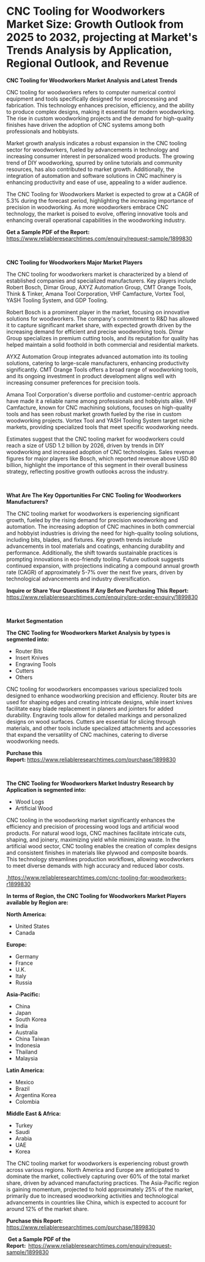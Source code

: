<p><h1>CNC Tooling for Woodworkers Market Size: Growth Outlook from 2025 to 2032, projecting at Market's Trends Analysis by Application, Regional Outlook, and Revenue</h1></p><p><strong>CNC Tooling for Woodworkers Market Analysis and Latest Trends</strong></p>
<p><p>CNC tooling for woodworkers refers to computer numerical control equipment and tools specifically designed for wood processing and fabrication. This technology enhances precision, efficiency, and the ability to produce complex designs, making it essential for modern woodworking. The rise in custom woodworking projects and the demand for high-quality finishes have driven the adoption of CNC systems among both professionals and hobbyists.</p><p>Market growth analysis indicates a robust expansion in the CNC tooling sector for woodworkers, fueled by advancements in technology and increasing consumer interest in personalized wood products. The growing trend of DIY woodworking, spurred by online tutorials and community resources, has also contributed to market growth. Additionally, the integration of automation and software solutions in CNC machinery is enhancing productivity and ease of use, appealing to a wider audience.</p><p>The CNC Tooling for Woodworkers Market is expected to grow at a CAGR of 5.3% during the forecast period, highlighting the increasing importance of precision in woodworking. As more woodworkers embrace CNC technology, the market is poised to evolve, offering innovative tools and enhancing overall operational capabilities in the woodworking industry.</p></p>
<p><strong>Get a Sample PDF of the Report:&nbsp;</strong> <a href="https://www.reliableresearchtimes.com/enquiry/request-sample/1899830?utm_campaign=2774&utm_medium=2&utm_source=Github&utm_content=ia&utm_term=12042025&utm_id=cnc-tooling-for-woodworkers">https://www.reliableresearchtimes.com/enquiry/request-sample/1899830</a></p>
<p>&nbsp;</p>
<p><strong>CNC Tooling for Woodworkers Major Market Players</strong></p>
<p><p>The CNC tooling for woodworkers market is characterized by a blend of established companies and specialized manufacturers. Key players include Robert Bosch, Dimar Group, AXYZ Automation Group, CMT Orange Tools, Think & Tinker, Amana Tool Corporation, VHF Camfacture, Vortex Tool, YASH Tooling System, and GDP Tooling. </p><p>Robert Bosch is a prominent player in the market, focusing on innovative solutions for woodworkers. The company's commitment to R&D has allowed it to capture significant market share, with expected growth driven by the increasing demand for efficient and precise woodworking tools. Dimar Group specializes in premium cutting tools, and its reputation for quality has helped maintain a solid foothold in both commercial and residential markets. </p><p>AYXZ Automation Group integrates advanced automation into its tooling solutions, catering to large-scale manufacturers, enhancing productivity significantly. CMT Orange Tools offers a broad range of woodworking tools, and its ongoing investment in product development aligns well with increasing consumer preferences for precision tools.</p><p>Amana Tool Corporation's diverse portfolio and customer-centric approach have made it a reliable name among professionals and hobbyists alike. VHF Camfacture, known for CNC machining solutions, focuses on high-quality tools and has seen robust market growth fueled by the rise in custom woodworking projects. Vortex Tool and YASH Tooling System target niche markets, providing specialized tools that meet specific woodworking needs. </p><p>Estimates suggest that the CNC tooling market for woodworkers could reach a size of USD 1.2 billion by 2026, driven by trends in DIY woodworking and increased adoption of CNC technologies. Sales revenue figures for major players like Bosch, which reported revenue above USD 80 billion, highlight the importance of this segment in their overall business strategy, reflecting positive growth outlooks across the industry.</p></p>
<p>&nbsp;</p>
<p><strong>What Are The Key Opportunities For CNC Tooling for Woodworkers Manufacturers?</strong></p>
<p><p>The CNC tooling market for woodworkers is experiencing significant growth, fueled by the rising demand for precision woodworking and automation. The increasing adoption of CNC machines in both commercial and hobbyist industries is driving the need for high-quality tooling solutions, including bits, blades, and fixtures. Key growth trends include advancements in tool materials and coatings, enhancing durability and performance. Additionally, the shift towards sustainable practices is prompting innovations in eco-friendly tooling. Future outlook suggests continued expansion, with projections indicating a compound annual growth rate (CAGR) of approximately 5-7% over the next five years, driven by technological advancements and industry diversification.</p></p>
<p><strong>Inquire or Share Your Questions If Any Before Purchasing This Report:</strong> <a href="https://www.reliableresearchtimes.com/enquiry/pre-order-enquiry/1899830?utm_campaign=2774&utm_medium=2&utm_source=Github&utm_content=ia&utm_term=12042025&utm_id=cnc-tooling-for-woodworkers">https://www.reliableresearchtimes.com/enquiry/pre-order-enquiry/1899830</a></p>
<p>&nbsp;</p>
<p><strong>Market Segmentation</strong></p>
<p><strong>The CNC Tooling for Woodworkers Market Analysis by types is segmented into:</strong></p>
<p><ul><li>Router Bits</li><li>Insert Knives</li><li>Engraving Tools</li><li>Cutters</li><li>Others</li></ul></p>
<p><p>CNC tooling for woodworkers encompasses various specialized tools designed to enhance woodworking precision and efficiency. Router bits are used for shaping edges and creating intricate designs, while insert knives facilitate easy blade replacement in planers and jointers for added durability. Engraving tools allow for detailed markings and personalized designs on wood surfaces. Cutters are essential for slicing through materials, and other tools include specialized attachments and accessories that expand the versatility of CNC machines, catering to diverse woodworking needs.</p></p>
<p><strong>Purchase this Report:&nbsp;</strong><a href="https://www.reliableresearchtimes.com/purchase/1899830?utm_campaign=2774&utm_medium=2&utm_source=Github&utm_content=ia&utm_term=12042025&utm_id=cnc-tooling-for-woodworkers">https://www.reliableresearchtimes.com/purchase/1899830</a></p>
<p>&nbsp;</p>
<p><strong>The CNC Tooling for Woodworkers Market Industry Research by Application is segmented into:</strong></p>
<p><ul><li>Wood Logs</li><li>Artificial Wood</li></ul></p>
<p><p>CNC tooling in the woodworking market significantly enhances the efficiency and precision of processing wood logs and artificial wood products. For natural wood logs, CNC machines facilitate intricate cuts, shaping, and joinery, maximizing yield while minimizing waste. In the artificial wood sector, CNC tooling enables the creation of complex designs and consistent finishes in materials like plywood and composite boards. This technology streamlines production workflows, allowing woodworkers to meet diverse demands with high accuracy and reduced labor costs.</p></p>
<p><a href="https://www.reliableresearchtimes.com/cnc-tooling-for-woodworkers-r1899830?utm_campaign=2774&utm_medium=2&utm_source=Github&utm_content=ia&utm_term=12042025&utm_id=cnc-tooling-for-woodworkers">&nbsp;https://www.reliableresearchtimes.com/cnc-tooling-for-woodworkers-r1899830</a></p>
<p><strong>In terms of Region, the CNC Tooling for Woodworkers Market Players available by Region are:</strong></p>
<p>
    <p> <strong> North America: </strong>
        <ul>
            <li>United States</li>
            <li>Canada</li>
        </ul>
        </p> 
    <p> <strong> Europe: </strong>
        <ul>
            <li>Germany</li>
            <li>France</li>
            <li>U.K.</li>
            <li>Italy</li>
            <li>Russia</li>
        </ul>
        </p> 
    <p> <strong> Asia-Pacific: </strong>
        <ul>
            <li>China</li>
            <li>Japan</li>
            <li>South Korea</li>
            <li>India</li>
            <li>Australia</li>
            <li>China Taiwan</li>
            <li>Indonesia</li>
            <li>Thailand</li>
            <li>Malaysia</li>
        </ul>
        </p> 
    <p> <strong> Latin America: </strong>
        <ul>
            <li>Mexico</li>
            <li>Brazil</li>
            <li>Argentina Korea</li>
            <li>Colombia</li>
        </ul>
        </p> 
    <p> <strong> Middle East & Africa: </strong>
        <ul>
            <li>Turkey</li>
            <li>Saudi</li>
            <li>Arabia</li>
            <li>UAE</li>
            <li>Korea</li>
        </ul>
    </p>
    </p>
<p><p>The CNC tooling market for woodworkers is experiencing robust growth across various regions. North America and Europe are anticipated to dominate the market, collectively capturing over 60% of the total market share, driven by advanced manufacturing practices. The Asia-Pacific region is gaining momentum, projected to hold approximately 25% of the market, primarily due to increased woodworking activities and technological advancements in countries like China, which is expected to account for around 12% of the market share.</p></p>
<p><strong>Purchase this Report: </strong><a href="https://www.reliableresearchtimes.com/purchase/1899830?utm_campaign=2774&utm_medium=2&utm_source=Github&utm_content=ia&utm_term=12042025&utm_id=cnc-tooling-for-woodworkers">https://www.reliableresearchtimes.com/purchase/1899830</a></p>
<p>&nbsp;<strong>Get a Sample PDF of the Report:&nbsp;&nbsp;</strong><a href="https://www.reliableresearchtimes.com/enquiry/request-sample/1899830?utm_campaign=2774&utm_medium=2&utm_source=Github&utm_content=ia&utm_term=12042025&utm_id=cnc-tooling-for-woodworkers">https://www.reliableresearchtimes.com/enquiry/request-sample/1899830</a></p>
<p><strong></strong></p>
<p><p></p><p></p><p></p></p>